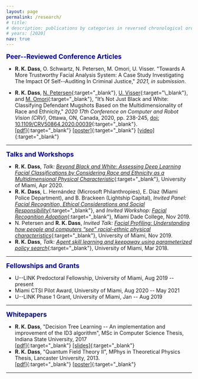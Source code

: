 ```yaml
---
layout: page
permalink: /research/
# title:
# description: publications by categories in reversed chronological order. generated by jekyll-scholar.
# years: [2020]
nav: true
---
```


<span style="color:darkblue; font-size:1.25em">**Peer--Reviewed Conference Articles**</span>

* **R. K. Dass**, O. Schwartz, N. Petersen, M. Omori, U. Visser. "Towards A More Trustworthy Facial Analysis System: A Case Study Investigating The Impact Of Self--Auditing In Criminal Justice," *2021, in submission*. <br />

* **R. K. Dass**, [N. Petersen](https://people.miami.edu/profile/nxp161@miami.edu#panelCareer){:target="\_blank"}, [U. Visser](https://www.cs.miami.edu/home/visser/"){:target="\_blank"}, and [M. Omori](https://www.umsl.edu/ccj/faculty/Omori.html){:target="\_blank"}, "It’s Not Just Black and White: Classifying Defendant Mugshots Based on the Multidimensionality of Race and Ethnicity," *2020 17th Conference on Computer and Robot Vision (CRV)*, Ottawa, ON, Canada, 2020, pp. 238-245, [doi: 10.1109/CRV50864.2020.00039](https://ieeexplore.ieee.org/abstract/document/9108677){:target="\_blank"}. <br />
[[pdf]](/assets/pdf/ai_crv_2020.pdf){:target="\_blank"} [[poster]](/assets/pdf/ai_crv_poster2020.pdf){:target="\_blank"} [[video]](https://youtu.be/o4XtAekWSLQ){:target="\_blank"}

***

<span style="color:darkblue; font-size:1.25em">**Talks and Workshops**</span>

* **R. K. Dass**, *Talk:* [*Beyond Black and White: Assessing Deep Learning Facial Classifications by Considering Race and Ethnicity as a Multidimensional Physical Characteristic*](/assets/pdf/csPhdTalkApr2020.pdf){:target="\_blank"}, University of Miami, Apr 2020.
* **R. K. Dass**, L. Hernández (Microsoft Philanthropies), E. Diaz (Miami Police Department), and B. Brackeen (Lightship Capital), *Invited Panel:* [*Facial Recognition, Ethical Considerations and Social Responsibility*](/blog/2019/mdcPanelWorkshop){:target="\_blank"}, and *Invited Workshop:* [*Facial Recognition Adoption*](/assets/pdf/mdc_role_play_workshop.pdf){:target="\_blank"}, Miami Dade College, Nov 2019.
* N. Petersen and **R. K. Dass**, *Invited Talk:* [*Facial Profiling: Understanding how people and computers “see” racial-ethnic physical characteristics*](/assets/pdf/ccsGigabytesForGood2019.pdf){:target="\_blank"}, University of Miami, Nov 2019.
* **R. K. Dass**, *Talk:* [*Agent skill learning and keepaway using parameterized policy search*](/assets/pdf/csPhdTalkMar2018.pdf){:target="\_blank"}, University of Miami, Mar 2018.

***

<span style="color:darkblue; font-size:1.25em">**Fellowships and Grants**</span>

* U--LINK Predoctoral Fellowship, University of Miami, Aug 2019 -- present
* Miami CTSI Pilot Award, University of Miami, Aug 2020 -- May 2021
* U--LINK Phase 1 Grant, University of Miami, Jan -- Aug 2019

***

<span style="color:darkblue; font-size:1.25em">**Whitepapers**</span>

* **R. K. Dass**, "Decision Tree Learning -- An implementation and improvement of the ID3 algorithm", MSc in Computer Science Thesis, Indiana State University, 2017 <br />
[[pdf]](/assets/pdf/isu_thesis.pdf){:target="\_blank"} [[slides]](/assets/pdf/isu_presentation.pdf){:target="\_blank"}
* **R. K. Dass**, "Quantum Field Theory II", MPhys in Theoretical Physics Thesis, Lancaster University, 2013. <br />
[[pdf]](/assets/pdf/MPhys_thesis.pdf){:target="\_blank"} [[poster]](/assets/pdf/MPhys_poster.pdf){:target="\_blank"}

***